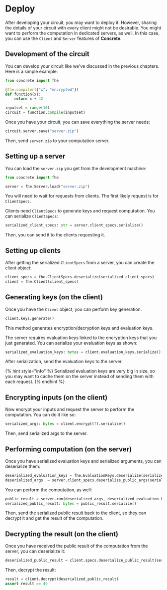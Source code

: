 # Deploy

After developing your circuit, you may want to deploy it. However, sharing the details of your circuit with every client might not be desirable. You might want to perform the computation in dedicated servers, as well. In this case, you can use the `Client` and `Server` features of **Concrete**.

## Development of the circuit

You can develop your circuit like we've discussed in the previous chapters. Here is a simple example:

<!--pytest-codeblocks:skip-->
```python
from concrete import fhe

@fhe.compiler({"x": "encrypted"})
def function(x):
    return x + 42

inputset = range(10)
circuit = function.compile(inputset)
```

Once you have your circuit, you can save everything the server needs:

<!--pytest-codeblocks:skip-->
```python
circuit.server.save("server.zip")
```

Then, send `server.zip` to your computation server.

## Setting up a server

You can load the `server.zip` you get from the development machine:

<!--pytest-codeblocks:skip-->
```python
from concrete import fhe

server = fhe.Server.load("server.zip")
```

You will need to wait for requests from clients. The first likely request is for `ClientSpecs`.

Clients need `ClientSpecs` to generate keys and request computation. You can serialize `ClientSpecs`:

<!--pytest-codeblocks:skip-->
```python
serialized_client_specs: str = server.client_specs.serialize()
```

Then, you can send it to the clients requesting it.

## Setting up clients

After getting the serialized `ClientSpecs` from a server, you can create the client object:

<!--pytest-codeblocks:skip-->
```python
client_specs = fhe.ClientSpecs.deserialize(serialized_client_specs)
client = fhe.Client(client_specs)
```

## Generating keys (on the client)

Once you have the `Client` object, you can perform key generation:

<!--pytest-codeblocks:skip-->
```python
client.keys.generate()
```

This method generates encryption/decryption keys and evaluation keys.

The server requires evaluation keys linked to the encryption keys that you just generated. You can serialize your evaluation keys as shown:

<!--pytest-codeblocks:skip-->
```python
serialized_evaluation_keys: bytes = client.evaluation_keys.serialize()
```

After serialization, send the evaluation keys to the server.

{% hint style="info" %}
Serialized evaluation keys are very big in size, so you may want to cache them on the server instead of sending them with each request.
{% endhint %}

## Encrypting inputs (on the client)

Now encrypt your inputs and request the server to perform the computation. You can do it like so:

<!--pytest-codeblocks:skip-->
```python
serialized_args: bytes = client.encrypt(7).serialize()
```

Then, send serialized args to the server.

## Performing computation (on the server)

Once you have serialized evaluation keys and serialized arguments, you can deserialize them:

<!--pytest-codeblocks:skip-->
```python
deserialized_evaluation_keys = fhe.EvaluationKeys.deserialize(serialized_evaluation_keys)
deserialized_args  = server.client_specs.deserialize_public_args(serialized_args)
```

You can perform the computation, as well:

<!--pytest-codeblocks:skip-->
```python
public_result = server.run(deserialized_args, deserialized_evaluation_keys)
serialized_public_result: bytes = public_result.serialize()
```

Then, send the serialized public result back to the client, so they can decrypt it and get the result of the computation.

## Decrypting the result (on the client)

Once you have received the public result of the computation from the server, you can deserialize it:

<!--pytest-codeblocks:skip-->
```python
deserialized_public_result = client.specs.deserialize_public_result(serialized_public_result)
```

Then, decrypt the result:

<!--pytest-codeblocks:skip-->
```python
result = client.decrypt(deserialized_public_result)
assert result == 49
```
